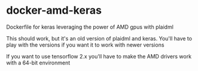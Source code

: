 # docker-amd-keras
Dockerfile for keras leveraging the power of AMD gpus with plaidml

This should work, but it's an old version of plaidml and keras. You'll have to play with the versions if you want it to work with newer versions

If you want to use tensorflow 2.x you'll have to make the AMD drivers work with a 64-bit environment

